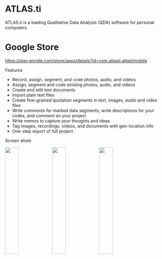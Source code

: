 # ATLAS.ti
ATLAS.ti is a leading Qualitative Data Analysis (QDA) software for personal computers.

# Google Store
https://play.google.com/store/apps/details?id=com.atlasti.atlastimobile

Features
- Record, assign, segment, and code photos, audio, and videos
- Assign, segment and code existing photos, audio, and videos
- Create and edit text documents
- Import plain text files
- Create fine-grained quotation segments in text, images, audio and video files
- Write comments for marked data segments; write descriptions for your codes, and comment on your project
- Write memos to capture your thoughts and ideas
- Tag images, recordings, videos, and documents with geo-location info
- One-step export of full project

Screen shots

<img src="https://lh3.googleusercontent.com/fYtgxi3MT0h7Oh8yMeorqzl7k7zLC7pOM1uj3Q02aC5pz_MG2qbT_ujN62i3W1EkbMDdKqH6iATi9DXY89HP5pNspsQW9zJsAq8QXUCVkFzgiOJOdbljKrF6KLRYUbIA-shCzNppEWdxpGPiChEbdt4eC-gWJ8nV1jsoF2lA46-xGalx2l6p3ZgYIwr5SyEAcuEYO5WECAd2bUMBD0QVazaicN7_kz5Uz4eQuffPUl_es120QkLNUNLI6PAPlv6-l9U46EdRMzOCxUJwWjpobFdzIxgpDBV7e4FVDINXlF0PaYbg-OGE2tb1j2zmEXa-Ivo4AJLP8GkmF0vZV_LCjmP0HKKElXQGcAwbzKqmeaO0MloikxLLA5LAHGb-rQWiYBfZ5DwowKz3HbR0gXZ6yLsAryzBwtsR8yWUTh3Vw2rJU7JhI2r4wSIrfybqsIbDoyYDmTvMovVXa9PQHYkEZNLjj9NENaVn01mfOEoyFy0Bd3eT6xZW3Vcu5Ep_QOh1fCep4JtzY6nwSf456ORo_JTzu5-XoLt-V1uSRBd8HohFKUAhoYmN_dTYnAoZmzomk2A3BwvlYAd7peI3LH7aATLqsWToMyKVYqfjf9PFh90C3DUYbfxqmVRa3wUFIVwMxbOtHvyCh5fsAv4bJmqVuS_5peMB601DN5uY1JEB6vGw07yPgzAdo_L16eYD0w29T2bj4sRoKJADmpbw-0XIZF1HAPXBCCBPSvwkWmkjIX4hHZzDjoPOhOqHIrjwoHfxM57jv9e2l09P3ofmYNeY33G7IjcGcNZwrzrxRQ7inIMCdXRoqr6TrLp7v_gG7UusesoricaBbF3nV4ovRwjmlDTH4vPDuGqgV4QVkGyVUQoOUy4_PVCYGoZU-e5i6sBk7g-d32v2pmt2yNa32BUFJSdcP21kXkP4L_PkuZKo6gc=w460-h937-no?authuser=0" width="30%"> <img src="https://lh3.googleusercontent.com/4gCwAGLpinnaPt4Es5hxgT0hKg5Yd0X6OtUHUJ1UESM6lgNXLqpXSPO_R6G8Mqdbf94O3KjnFarsLLPyIY7anbZFxWyogBhBRWtirJCvG20kadhYnSZsM3Y25_5fDaR4mokJ55K0Lp704H92nhHxP_3AT2MXAtdAKligN8R1CLmtBoBewJiQi-4JHeIZ7BLBq4VIvxRIqXA9mrFswdAsENJtOraFn6IFZguy39jUWPuSk_u7ufexULWjwd1_YdBW40f3vkN5GblRXk93gtSA8cnCjAhE6iTPR6wSFNdDLfEaegEzpieQ_54X8B2-guyCpPHJDvT2kxNfxtRuDw-VhP8if_1a2SzeaeIrWRsKpe9GnElUpshpZerpzzbgVmes-aV-1zixewtiFEBRq40IouIj_cQ0Co844J_TyV1jul9oYo8K18d1lX85MwVijFQVqZKgRFybHz0I-wsDko1Bsx-os2QqM_d-wFM6rNT05Z7rnUbZFNSfkEBqhUJfmOMiFt1nGD1_rtOVfBGke9A_4Mg78EiRiZJgLI7GiuIC0ytpOFjJdcY_VCsuqx9NBIFHMisI570CSlZkMSMUNyhunz2vmh-Gf4w3Rg2lpMbV35eVLY2KqpAFmP54CQHUBI-arHno4TKVNEH7F_2mrxfi_69YMVwIKNr9mS8qRpSRGA8WQtw21TA99WTHlOz9VbNo5YgDJlrUH17gEb0V47UH7VD2N3iAwXh_DkwcyB7U_0mYogtIc_hHSHpcTI2S9PP1QewsPS-wbxsXdCx-yo76XaPH7b6P_SRd2mBIwPLyXqHImcxovp0Jq2Cx1YhDd87G2rFsvaW_JUUsXcpjCIBQVfHHihgo5qNV9mLdoVzfipLx5P1n9SDM5Blh_aGNmGZKRtxbn5G1YXlY-mJDA4SVJJB0QWQi4KChl2VvbaxEBiA=w460-h937-no?authuser=0" width="30%"> <img src="https://lh3.googleusercontent.com/gPuICjnTbVyBCXofQbEduK3q4rmTuCrGuFUBOVjS6s-D7t1vUceAHmLP76ZphMGKfsfW6kiaqrvWVoXcCwCaO0G9IQoj6ccQd8kWgR7ROHWrOPpXqXvD3o3QUWgOQsHer0SiV6kViwpaLSSiUhcNr0wlm-tJd6NF-myfFDF6DJHBLX9B9BpLygIqyUtfs1Dyez9NeXbCa7_egr79Cewaxyb0Rew-43WdCBcCSh1cjuwrJxqECUhODH_P_7ytHfjQFB3piPCOZMNuv8Uii8J2iS-FOUbeiVujKGWGYLKcx_HoK3tQPJae3InOo1kipaYc5hS5seCjFlUq7II6tsIGZrTwGtZAutrxuKDzuMuJptiiSQD5PsaVIBLGMozJ53A937o747CZPHO_ctqCLuOt4fee0F31fyOFAm4NDBm4XuGXGpsv0pIUr5FVSAzqu4KGqxgYtltmCviu8LCntiSnTekD6lHhdiTgPtkETFdx8zTcAlREBU-fRUfiH-rqh5E2Ec6u77hc8-rtc67wHiOjGpm2uABbZerOhQrfDn9dz2r5yIGoJGKvfPK7jaq_EnP9_KJJEqQlQMMt_yh-v0RHRItTxwM4WfuxtiqXCpWo32Mf5-bWQG3og4cCZ3GZfR2x3FW7n2lPGymdM5Kk3bgj4uaUnhKMPM1Zl7YiTt0OACEU5XbfaE4etlveDsUgHODQ3D8elzWIkrSEsEB9SI6w077vwMMVtb_CT1e_8PXK7v87VYyCqbRCnQk8BxjwPLZo1q9W_6cgAAcyUV0wbGbO5VMHI56UxdNaG96fCwdQf3t516Ra6vEz3_JVwHj2af3f1XHhYRACyi-gB4fZ8cOd4IJo4YIYC-k2L0BjDd0QejwUnLIpb58vOejyb2uu6cUbdVEGRXnqT5fv5HM6ZDSmKfupUdq1ao9-Qvc1ZPY8Oy4=w460-h937-no?authuser=0" width="30%">
